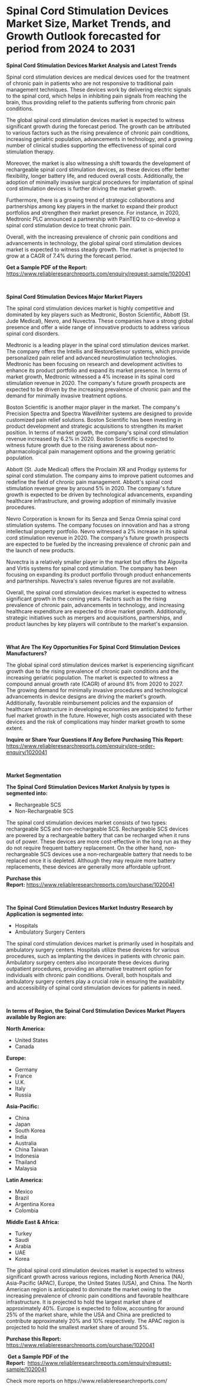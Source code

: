 <p><h1>Spinal Cord Stimulation Devices Market Size, Market Trends, and Growth Outlook forecasted for period from 2024 to 2031</h1></p><p><strong>Spinal Cord Stimulation Devices Market Analysis and Latest Trends</strong></p>
<p><p>Spinal cord stimulation devices are medical devices used for the treatment of chronic pain in patients who are not responsive to traditional pain management techniques. These devices work by delivering electric signals to the spinal cord, which helps in inhibiting pain signals from reaching the brain, thus providing relief to the patients suffering from chronic pain conditions.</p><p>The global spinal cord stimulation devices market is expected to witness significant growth during the forecast period. The growth can be attributed to various factors such as the rising prevalence of chronic pain conditions, increasing geriatric population, advancements in technology, and a growing number of clinical studies supporting the effectiveness of spinal cord stimulation therapy.</p><p>Moreover, the market is also witnessing a shift towards the development of rechargeable spinal cord stimulation devices, as these devices offer better flexibility, longer battery life, and reduced overall costs. Additionally, the adoption of minimally invasive surgical procedures for implantation of spinal cord stimulation devices is further driving the market growth.</p><p>Furthermore, there is a growing trend of strategic collaborations and partnerships among key players in the market to expand their product portfolios and strengthen their market presence. For instance, in 2020, Medtronic PLC announced a partnership with PainTEQ to co-develop a spinal cord stimulation device to treat chronic pain.</p><p>Overall, with the increasing prevalence of chronic pain conditions and advancements in technology, the global spinal cord stimulation devices market is expected to witness steady growth. The market is projected to grow at a CAGR of 7.4% during the forecast period.</p></p>
<p><strong>Get a Sample PDF of the Report:&nbsp;</strong> <a href="https://www.reliableresearchreports.com/enquiry/request-sample/1020041">https://www.reliableresearchreports.com/enquiry/request-sample/1020041</a></p>
<p>&nbsp;</p>
<p><strong>Spinal Cord Stimulation Devices Major Market Players</strong></p>
<p><p>The spinal cord stimulation devices market is highly competitive and dominated by key players such as Medtronic, Boston Scientific, Abbott (St. Jude Medical), Nevro, and Nuvectra. These companies have a strong global presence and offer a wide range of innovative products to address various spinal cord disorders.</p><p>Medtronic is a leading player in the spinal cord stimulation devices market. The company offers the Intellis and RestoreSensor systems, which provide personalized pain relief and advanced neurostimulation technologies. Medtronic has been focusing on research and development activities to enhance its product portfolio and expand its market presence. In terms of market growth, Medtronic witnessed a 4% increase in its spinal cord stimulation revenue in 2020. The company's future growth prospects are expected to be driven by the increasing prevalence of chronic pain and the demand for minimally invasive treatment options.</p><p>Boston Scientific is another major player in the market. The company's Precision Spectra and Spectra WaveWriter systems are designed to provide customized pain relief solutions. Boston Scientific has been investing in product development and strategic acquisitions to strengthen its market position. In terms of market growth, the company's spinal cord stimulation revenue increased by 6.2% in 2020. Boston Scientific is expected to witness future growth due to the rising awareness about non-pharmacological pain management options and the growing geriatric population.</p><p>Abbott (St. Jude Medical) offers the Proclaim XR and Prodigy systems for spinal cord stimulation. The company aims to improve patient outcomes and redefine the field of chronic pain management. Abbott's spinal cord stimulation revenue grew by around 5% in 2020. The company's future growth is expected to be driven by technological advancements, expanding healthcare infrastructure, and growing adoption of minimally invasive procedures.</p><p>Nevro Corporation is known for its Senza and Senza Omnia spinal cord stimulation systems. The company focuses on innovation and has a strong intellectual property portfolio. Nevro witnessed a 2% increase in its spinal cord stimulation revenue in 2020. The company's future growth prospects are expected to be fueled by the increasing prevalence of chronic pain and the launch of new products.</p><p>Nuvectra is a relatively smaller player in the market but offers the Algovita and Virtis systems for spinal cord stimulation. The company has been focusing on expanding its product portfolio through product enhancements and partnerships. Nuvectra's sales revenue figures are not available.</p><p>Overall, the spinal cord stimulation devices market is expected to witness significant growth in the coming years. Factors such as the rising prevalence of chronic pain, advancements in technology, and increasing healthcare expenditure are expected to drive market growth. Additionally, strategic initiatives such as mergers and acquisitions, partnerships, and product launches by key players will contribute to the market's expansion.</p></p>
<p>&nbsp;</p>
<p><strong>What Are The Key Opportunities For Spinal Cord Stimulation Devices Manufacturers?</strong></p>
<p><p>The global spinal cord stimulation devices market is experiencing significant growth due to the rising prevalence of chronic pain conditions and the increasing geriatric population. The market is expected to witness a compound annual growth rate (CAGR) of around 8% from 2020 to 2027. The growing demand for minimally invasive procedures and technological advancements in device designs are driving the market's growth. Additionally, favorable reimbursement policies and the expansion of healthcare infrastructure in developing economies are anticipated to further fuel market growth in the future. However, high costs associated with these devices and the risk of complications may hinder market growth to some extent.</p></p>
<p><strong>Inquire or Share Your Questions If Any Before Purchasing This Report:</strong> <a href="https://www.reliableresearchreports.com/enquiry/pre-order-enquiry/1020041">https://www.reliableresearchreports.com/enquiry/pre-order-enquiry/1020041</a></p>
<p>&nbsp;</p>
<p><strong>Market Segmentation</strong></p>
<p><strong>The Spinal Cord Stimulation Devices Market Analysis by types is segmented into:</strong></p>
<p><ul><li>Rechargeable SCS</li><li>Non-Rechargeable SCS</li></ul></p>
<p><p>The spinal cord stimulation devices market consists of two types: rechargeable SCS and non-rechargeable SCS. Rechargeable SCS devices are powered by a rechargeable battery that can be recharged when it runs out of power. These devices are more cost-effective in the long run as they do not require frequent battery replacement. On the other hand, non-rechargeable SCS devices use a non-rechargeable battery that needs to be replaced once it is depleted. Although they may require more battery replacements, these devices are generally more affordable upfront.</p></p>
<p><strong>Purchase this Report:&nbsp;</strong><a href="https://www.reliableresearchreports.com/purchase/1020041">https://www.reliableresearchreports.com/purchase/1020041</a></p>
<p>&nbsp;</p>
<p><strong>The Spinal Cord Stimulation Devices Market Industry Research by Application is segmented into:</strong></p>
<p><ul><li>Hospitals</li><li>Ambulatory Surgery Centers</li></ul></p>
<p><p>The spinal cord stimulation devices market is primarily used in hospitals and ambulatory surgery centers. Hospitals utilize these devices for various procedures, such as implanting the devices in patients with chronic pain. Ambulatory surgery centers also incorporate these devices during outpatient procedures, providing an alternative treatment option for individuals with chronic pain conditions. Overall, both hospitals and ambulatory surgery centers play a crucial role in ensuring the availability and accessibility of spinal cord stimulation devices for patients in need.</p></p>
<p>&nbsp;</p>
<p><strong>In terms of Region, the Spinal Cord Stimulation Devices Market Players available by Region are:</strong></p>
<p>
    <p> <strong> North America: </strong>
        <ul>
            <li>United States</li>
            <li>Canada</li>
        </ul>
        </p> 
    <p> <strong> Europe: </strong>
        <ul>
            <li>Germany</li>
            <li>France</li>
            <li>U.K.</li>
            <li>Italy</li>
            <li>Russia</li>
        </ul>
        </p> 
    <p> <strong> Asia-Pacific: </strong>
        <ul>
            <li>China</li>
            <li>Japan</li>
            <li>South Korea</li>
            <li>India</li>
            <li>Australia</li>
            <li>China Taiwan</li>
            <li>Indonesia</li>
            <li>Thailand</li>
            <li>Malaysia</li>
        </ul>
        </p> 
    <p> <strong> Latin America: </strong>
        <ul>
            <li>Mexico</li>
            <li>Brazil</li>
            <li>Argentina Korea</li>
            <li>Colombia</li>
        </ul>
        </p> 
    <p> <strong> Middle East & Africa: </strong>
        <ul>
            <li>Turkey</li>
            <li>Saudi</li>
            <li>Arabia</li>
            <li>UAE</li>
            <li>Korea</li>
        </ul>
    </p>
    </p>
<p><p>The global spinal cord stimulation devices market is expected to witness significant growth across various regions, including North America (NA), Asia-Pacific (APAC), Europe, the United States (USA), and China. The North American region is anticipated to dominate the market owing to the increasing prevalence of chronic pain conditions and favorable healthcare infrastructure. It is projected to hold the largest market share of approximately 40%. Europe is expected to follow, accounting for around 25% of the market share, while the USA and China are predicted to contribute approximately 20% and 10% respectively. The APAC region is projected to hold the smallest market share of around 5%.</p></p>
<p><strong>Purchase this Report: </strong><a href="https://www.reliableresearchreports.com/purchase/1020041">https://www.reliableresearchreports.com/purchase/1020041</a></p>
<p>&nbsp;<strong>Get a Sample PDF of the Report:&nbsp;&nbsp;</strong><a href="https://www.reliableresearchreports.com/enquiry/request-sample/1020041">https://www.reliableresearchreports.com/enquiry/request-sample/1020041</a></p>
<p><strong></strong></p>
<p>Check more reports on https://www.reliableresearchreports.com/</p>